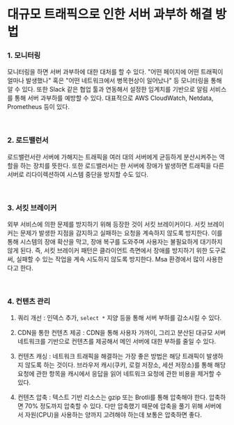 # 대규모 트래픽으로 인한 서버 과부하 해결 방법

### 1. 모니터링
모니터링을 하면 서버 과부하에 대한 대처를 할 수 있다. "어떤 페이지에 어떤 트래픽이 얼마나 발생했나" 혹은 "어떤 네트워크에서 병목현상이 일어났나" 등 모니터링을 통해 알 수 있다. 또한 Slack 같은 협업 툴과 연동해서 설정한 임계치를 기반으로 알림 서비스를 통해 서버 과부하를 예방할 수 있다. 대표적으로 AWS CloudWatch, Netdata, Prometheus 등이 있다. 

</br>

### 2. 로드밸런서
로드밸런서란 서버에 가해지는 트래픽을 여러 대의 서버에게 균등하게 분산시켜주는 역할을 하는 장치를 뜻한다. 또한 로드밸러서는 한 서버에 장애가 발생하면 트래픽을 다른 서버로 리다이렉션하여 시스템 중단을 방지할 수도 있다.

</br>

### 3. 서킷 브레이커
외부 서비스에 의한 문제를 방지하기 위해 등장한 것이 서킷 브레이커이다. 서킷 브레이커는 문제가 발생한 지점을 감지하고 실패하는 요청을 계속하지 않도록 방지한다. 이를 통해 시스템의 장애 확산을 막고, 장애 복구를 도와주며 사용자는 불필요하게 대기하지 않게 된다. 즉, 서킷 브레이커 패턴은 클라이언트 측면에서 장애를 방지하기 위한 도구로써, 실패할 수 있는 작업을 계속 시도하지 않도록 방지한다. Msa 환경에서 많이 사용한다고 한다.

</br>

### 4. 컨텐츠 관리

1. 쿼리 개선 : 인덱스 추가, `select *` 지양 등을 통해 서버 부하를 감소시킬 수 있다. 

2. CDN을 통한 컨텐츠 제공 : CDN을 통해 사용자 가까이, 그리고 분산된 대규모 서버 네트워크를 기반으로 컨텐츠를 제공해서 메인 서버에 대한 부하를 줄일 수 있다.

3. 컨텐츠 캐싱 : 네트워크 트래픽을 해결하는 가장 좋은 방법은 해당 트래픽이 발생하지 않도록 하는 것이다. 브라우저 캐시(쿠키, 로컬 저장소, 세션 저장소)를 통해 해당 요청에 관한 항목을 캐시에서 응답을 읽어 네트워크 요청에 관한 비용을 제거할 수 있다.

4. 컨텐츠 압축 : 텍스트 기반 리소스는 gzip 또는 Brotli를 통해 압축해야 한다. 압축하면 70% 정도까지 압축할 수 있다. 다만 압축했기 때문에 압축을 풀기 위해 서버에서 자원(CPU)을 사용하는 양까지 고려해야 하는데 보통은 압축하면 좋다. 
